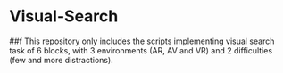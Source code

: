 # Visual-Search
##f
This repository only includes the scripts implementing visual search task of 6 blocks, with 3 environments (AR, AV and VR) and 2 difficulties (few and more distractions).

